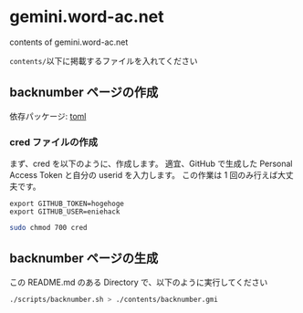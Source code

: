 # gemini.word-ac.net
contents of gemini.word-ac.net

`contents/`以下に掲載するファイルを入れてください

## backnumber ページの作成

依存パッケージ: [toml](https://github.com/uiri/toml)

### cred ファイルの作成

まず、cred を以下のように、作成します。
適宜、GitHub で生成した Personal Access Token と自分の userid を入力します。
この作業は 1 回のみ行えば大丈夫です。
```shell
export GITHUB_TOKEN=hogehoge
export GITHUB_USER=eniehack
```

``` sh
sudo chmod 700 cred
```

## backnumber ページの生成

この README.md のある Directory で、以下のように実行してください

``` sh
./scripts/backnumber.sh > ./contents/backnumber.gmi
```

